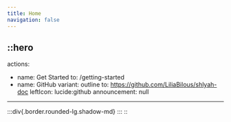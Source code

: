 ```yaml
---
title: Home
navigation: false
---
```


::hero
---
actions:
  - name: Get Started
    to: /getting-started
  - name: GitHub
    variant: outline
    to: https://github.com/LiliaBilous/shlyah-doc
    leftIcon: lucide:github
announcement: null
---
  :::div{.border.rounded-lg.shadow-md}
  :::
::
